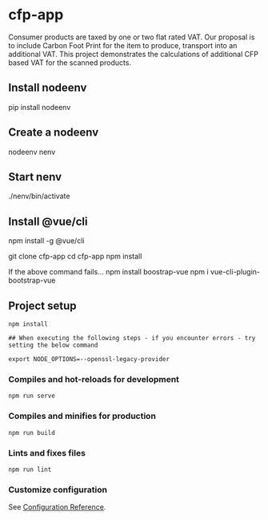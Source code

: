 # cfp-app

Consumer products are taxed by one or two flat rated VAT.
Our proposal is to include Carbon Foot Print for the item to produce, transport into an additional VAT.
This project demonstrates the calculations of additional CFP based VAT for the scanned products.


Install  nodeenv
----------------
pip install nodeenv

Create a nodeenv
----------------
nodeenv nenv

Start nenv
----------
./nenv/bin/activate


Install @vue/cli
----------------
npm install -g @vue/cli

git clone cfp-app
cd cfp-app
npm install

If the above command fails...
npm install boostrap-vue
npm i vue-cli-plugin-bootstrap-vue


## Project setup
```
npm install

## When executing the following steps - if you encounter errors - try setting the below command

export NODE_OPTIONS=--openssl-legacy-provider
```

### Compiles and hot-reloads for development
```
npm run serve
```

### Compiles and minifies for production
```
npm run build
```

### Lints and fixes files
```
npm run lint
```

### Customize configuration
See [Configuration Reference](https://cli.vuejs.org/config/).

